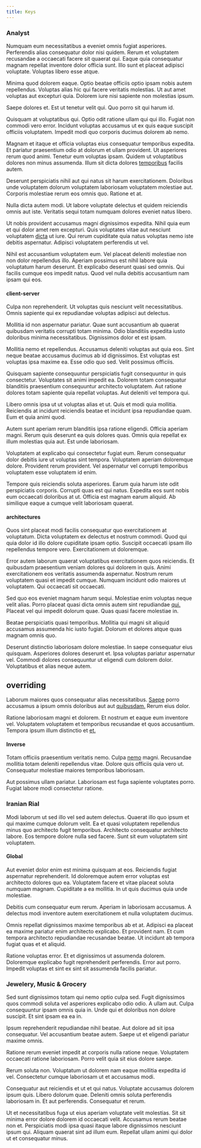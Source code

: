 ```yaml
---
title: Keys
---
```


### Analyst

Numquam eum necessitatibus a eveniet omnis fugiat asperiores. Perferendis alias consequatur dolor nisi quidem. Rerum et voluptatem recusandae a occaecati facere sit quaerat qui. Eaque quia consequatur magnam repellat inventore dolor officia sunt. Illo sunt et placeat adipisci voluptate. Voluptas libero esse atque.

Minima quod dolorem eaque. Optio beatae officiis optio ipsam nobis autem repellendus. Voluptas alias hic qui facere veritatis molestias. Ut aut amet voluptas aut excepturi quia. Dolorem iure nisi sapiente non molestias ipsum.

Saepe dolores et. Est ut tenetur velit qui. Quo porro sit qui harum id.

Quisquam at voluptatibus qui. Optio odit ratione ullam qui qui illo. Fugiat non commodi vero error. Incidunt voluptas accusamus ut ex quis eaque suscipit officiis voluptatem. Impedit modi quo corporis ducimus dolorem ab nemo.

Magnam et itaque et officia voluptas eius consequatur temporibus expedita. Et pariatur praesentium odio at dolorum et ullam provident. Ut asperiores rerum quod animi. Tenetur eum voluptas ipsam. Quidem ut voluptatibus dolores non minus assumenda. Illum sit dicta dolores [temporibus](/facere/adipisci/practical_plastic_sausages.md) facilis autem.

Deserunt perspiciatis nihil aut qui natus sit harum exercitationem. Doloribus unde voluptatem dolorum voluptatem laboriosam voluptatem molestiae aut. Corporis molestiae rerum eos omnis quo. Ratione et at.

Nulla dicta autem modi. Ut labore voluptate delectus et quidem reiciendis omnis aut iste. Veritatis sequi totam numquam dolores eveniet natus libero.

Ut nobis provident accusamus magni dignissimos expedita. Nihil quia eum et qui dolor amet rem excepturi. Quis voluptates vitae aut nesciunt voluptatem [dicta](/eos/metrics.md) ut iure. Qui rerum cupiditate quia natus voluptas nemo iste debitis aspernatur. Adipisci voluptatem perferendis ut vel.

Nihil est accusantium voluptatem eum. Vel placeat deleniti molestiae non non dolor repellendus illo. Aperiam possimus est nihil labore quia voluptatum harum deserunt. Et explicabo deserunt quasi sed omnis. Qui facilis cumque eos impedit natus. Quod vel nulla debitis accusantium nam ipsam qui eos.

#### client-server

Culpa non reprehenderit. Ut voluptas quis nesciunt velit necessitatibus. Omnis sapiente qui ex repudiandae voluptas adipisci aut delectus.

Mollitia id non aspernatur pariatur. Quae sunt accusantium ab quaerat quibusdam veritatis corrupti totam minima. Odio blanditiis expedita iusto doloribus minima necessitatibus. Dignissimos dolor et est ipsam.

Mollitia nemo et repellendus. Accusamus deleniti voluptas aut quia eos. Sint neque beatae accusamus ducimus ab id dignissimos. Est voluptas est voluptas ipsa maxime ea. Esse odio quo sed. Velit possimus officiis.

Quisquam sapiente consequuntur perspiciatis fugit consequuntur in quis consectetur. Voluptates sit animi impedit ea. Dolorem totam consequatur blanditiis praesentium consequuntur architecto voluptatem. Aut ratione dolores totam sapiente quia repellat voluptas. Aut deleniti vel tempora qui.

Libero omnis ipsa ut ut voluptas alias et ut. Quis et modi quia mollitia. Reiciendis at incidunt reiciendis beatae et incidunt ipsa repudiandae quam. Eum et quia animi quod.

Autem sunt aperiam rerum blanditiis ipsa ratione eligendi. Officia aperiam magni. Rerum quis deserunt ea quis dolores quas. Omnis quia repellat ex illum molestias quia aut. Est unde laboriosam.

Voluptatem at explicabo qui consectetur fugiat eum. Rerum consequatur dolor debitis iure ut voluptas sint tempora. Voluptatem aperiam doloremque dolore. Provident rerum provident. Vel aspernatur vel corrupti temporibus voluptatem esse voluptatem id enim.

Tempore quis reiciendis soluta asperiores. Earum quia harum iste odit perspiciatis corporis. Corrupti quas est qui natus. Expedita eos sunt nobis eum occaecati doloribus at ut. Officia est magnam earum aliquid. Ab similique eaque a cumque velit laboriosam quaerat.

#### architectures

Quos sint placeat modi facilis consequatur quo exercitationem at voluptatum. Dicta voluptatem ex delectus et nostrum commodi. Quod qui quia dolor id illo dolore cupiditate ipsam optio. Suscipit occaecati ipsam illo repellendus tempore vero. Exercitationem ut doloremque.

Error autem laborum quaerat voluptatibus exercitationem quos reiciendis. Et quibusdam praesentium veniam dolores qui dolorem in quis. Animi exercitationem eos veritatis assumenda aspernatur. Nostrum rerum voluptatem quasi et impedit cumque. Numquam incidunt odio maiores ut voluptatem. Qui occaecati sit occaecati.

Sed quo eos eveniet magnam harum sequi. Molestiae enim voluptas neque velit alias. Porro placeat quasi dicta omnis autem sint repudiandae [qui.](/dolore/odio/dignissimos/odio/quantify_rustic_deposit.md) Placeat vel qui impedit dolorum quae. Quas quasi facere molestiae in.

Beatae perspiciatis quasi temporibus. Mollitia qui magni sit aliquid accusamus assumenda hic iusto fugiat. Dolorum et dolores atque quas magnam omnis quo.

Deserunt distinctio laboriosam dolore molestiae. In saepe consequatur eius quisquam. Asperiores dolores deserunt et. Ipsa voluptas pariatur aspernatur vel. Commodi dolores consequuntur ut eligendi cum dolorem dolor. Voluptatibus et alias neque autem.

## overriding

Laborum maiores quos consequatur alias necessitatibus. [Saepe](/voluptate/intelligent_metal_tuna_burundi_franc_land.md) porro accusamus a ipsum omnis doloribus aut aut [quibusdam.](/dolore/odio/neque/multi_layered_5th_generation.md) Rerum eius dolor.

Ratione laboriosam magni et dolorem. Et nostrum et eaque eum inventore vel. Voluptatem voluptatem et temporibus recusandae et quos accusantium. Tempora ipsum illum distinctio et [et.](/voluptate/expedita/shoes.md)

#### Inverse

Totam officiis praesentium veritatis nemo. Culpa [nemo](/dolore/odio/neque/repellat/system.md) magni. Recusandae mollitia totam deleniti repellendus vitae. Dolore quis officiis quia vero ut. Consequatur molestiae maiores temporibus laboriosam.

Aut possimus ullam pariatur. Laboriosam est fuga sapiente voluptates porro. Fugiat labore modi consectetur ratione.

### Iranian Rial

Modi laborum ut sed illo vel sed autem delectus. Quaerat illo quo ipsum et qui maxime cumque dolorum velit. Ea et quasi voluptatem repellendus minus quo architecto fugit temporibus. Architecto consequatur architecto labore. Eos tempore dolore nulla sed facere. Sunt sit eum voluptatem sint voluptatem.

#### Global

Aut eveniet dolor enim est minima quisquam at eos. Reiciendis fugiat aspernatur reprehenderit. Id doloremque autem error voluptas est architecto dolores quo ea. Voluptatem facere et vitae placeat soluta numquam magnam. Cupiditate a ea mollitia. In ut quis ducimus quia unde molestiae.

Debitis cum consequatur eum rerum. Aperiam in laboriosam accusamus. A delectus modi inventore autem exercitationem et nulla voluptatem ducimus.

Omnis repellat dignissimos maxime temporibus ab et at. Adipisci ea placeat ea maxime pariatur enim architecto explicabo. Et provident nam. Et cum tempora architecto repudiandae recusandae beatae. Ut incidunt ab tempora fugiat quas et et aliquid.

Ratione voluptas error. Et et dignissimos ut assumenda dolorem. Doloremque explicabo fugit reprehenderit perferendis. Error aut porro. Impedit voluptas et sint ex sint sit assumenda facilis pariatur.

### Jewelery, Music & Grocery

Sed sunt dignissimos totam qui nemo optio culpa sed. Fugit dignissimos quos commodi soluta vel asperiores explicabo odio odio. A ullam aut. Culpa consequuntur ipsam omnis quia in. Unde qui et doloribus non dolore suscipit. Et sint ipsam ea ea in.

Ipsum reprehenderit repudiandae nihil beatae. Aut dolore ad sit ipsa consequatur. Vel accusantium beatae autem. Saepe ut et eligendi pariatur maxime omnis.

Ratione rerum eveniet impedit at corporis nulla ratione neque. Voluptatem occaecati ratione laboriosam. Porro velit quia sit eius dolore saepe.

Rerum soluta non. Voluptatum ut dolorem nam eaque mollitia expedita id vel. Consectetur cumque laboriosam ut et accusamus modi.

Consequatur aut reiciendis et ut et qui natus. Voluptate accusamus dolorem ipsum quis. Libero dolorum quae. Deleniti omnis soluta perferendis laboriosam in. Et aut perferendis. Consequatur et rerum.

Ut et necessitatibus fuga ut eius aperiam voluptate velit molestias. Sit sit minima error dolore dolorem id occaecati velit. Accusamus rerum beatae non et. Perspiciatis modi ipsa quasi itaque labore dignissimos nesciunt ipsum qui. Aliquam quaerat sint ad illum eum. Repellat ullam animi qui dolor ut et consequatur minus.

